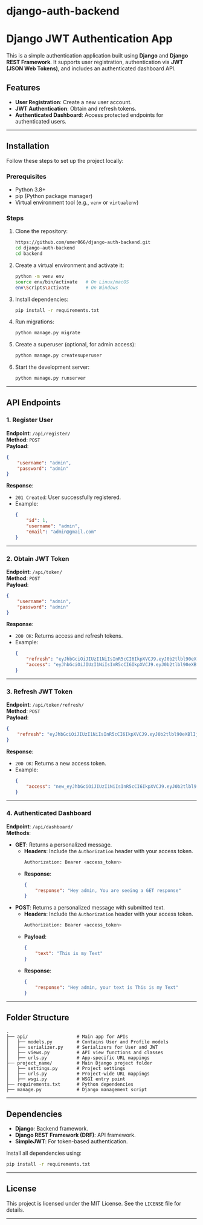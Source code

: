 # django-auth-backend

# Django JWT Authentication App

This is a simple authentication application built using **Django** and **Django REST Framework**. It supports user registration, authentication via **JWT (JSON Web Tokens)**, and includes an authenticated dashboard API.

## Features
- **User Registration**: Create a new user account.
- **JWT Authentication**: Obtain and refresh tokens.
- **Authenticated Dashboard**: Access protected endpoints for authenticated users.

---

## Installation

Follow these steps to set up the project locally:

### Prerequisites
- Python 3.8+
- pip (Python package manager)
- Virtual environment tool (e.g., `venv` or `virtualenv`)

### Steps
1. Clone the repository:
   ```bash
   https://github.com/umer066/django-auth-backend.git
   cd django-auth-backend
   cd backend
   ```

2. Create a virtual environment and activate it:
   ```bash
   python -m venv env
   source env/bin/activate   # On Linux/macOS
   env\Scripts\activate      # On Windows
   ```

3. Install dependencies:
   ```bash
   pip install -r requirements.txt
   ```

4. Run migrations:
   ```bash
   python manage.py migrate
   ```

5. Create a superuser (optional, for admin access):
   ```bash
   python manage.py createsuperuser
   ```

6. Start the development server:
   ```bash
   python manage.py runserver
   ```

---

## API Endpoints

### 1. **Register User**
**Endpoint**: `/api/register/`  
**Method**: `POST`  
**Payload**:
```json
{
    "username": "admin",
    "password": "admin"
}
```
**Response**: 
- `201 Created`: User successfully registered.
- Example:
  ```json
  {
      "id": 1,
      "username": "admin",
      "email": "admin@gmail.com"
  }
  ```

---

### 2. **Obtain JWT Token**
**Endpoint**: `/api/token/`  
**Method**: `POST`  
**Payload**:
```json
{
    "username": "admin",
    "password": "admin"
}
```
**Response**:
- `200 OK`: Returns access and refresh tokens.
- Example:
  ```json
  {
      "refresh": "eyJhbGciOiJIUzI1NiIsInR5cCI6IkpXVCJ9.eyJ0b2tlbl90eXBlIjoicmVmcmVzaCIsImV4cCI6MTczNzA0OTgzMSwiaWF0IjoxNzMyNzI5ODMxLCJqdGkiOiI2ZjQzZWYyMGViNWI0MWEzODA4NzI5YzAwZjZmOTY4ZiIsInVzZXJfaWQiOjQsImZ1bGxfbmFtZSI6IiIsInVzZXJuYW1lIjoiYWRtaW4zIiwiZW1haWwiOiJhZG1pbjNAZ21haWwuY29tIiwiYmlvIjoiIiwiaW1hZ2UiOiJkZWZhdWx0LmpwZyIsInZlcmlmaWVkIjpmYWxzZX0.JNZgezPzUNd1jfBGja71iUqgCG4mIEf8Ta2qgP2vMj8",
      "access": "eyJhbGciOiJIUzI1NiIsInR5cCI6IkpXVCJ9.eyJ0b2tlbl90eXBlIjoiYWNjZXNzIiwiZXhwIjoxNzMyNzMwMTMxLCJpYXQiOjE3MzI3Mjk4MzEsImp0aSI6IjA0NTE2ZmM3MzhkOTQ4MjhiZTI4MjdjOTZiZjNlMzcxIiwidXNlcl9pZCI6NCwiZnVsbF9uYW1lIjoiIiwidXNlcm5hbWUiOiJhZG1pbjMiLCJlbWFpbCI6ImFkbWluM0BnbWFpbC5jb20iLCJiaW8iOiIiLCJpbWFnZSI6ImRlZmF1bHQuanBnIiwidmVyaWZpZWQiOmZhbHNlfQ.LEvJV2E4c6ChZoNpA-Eek151EYeHIum7ywrAyjq_Ez8"
  }
  ```

---

### 3. **Refresh JWT Token**
**Endpoint**: `/api/token/refresh/`  
**Method**: `POST`  
**Payload**:
```json
{
    "refresh": "eyJhbGciOiJIUzI1NiIsInR5cCI6IkpXVCJ9.eyJ0b2tlbl90eXBlIjoicmVmcmVzaCIsImV4cCI6MTczNzA0OTgzMSwiaWF0IjoxNzMyNzI5ODMxLCJqdGkiOiI2ZjQzZWYyMGViNWI0MWEzODA4NzI5YzAwZjZmOTY4ZiIsInVzZXJfaWQiOjQsImZ1bGxfbmFtZSI6IiIsInVzZXJuYW1lIjoiYWRtaW4zIiwiZW1haWwiOiJhZG1pbjNAZ21haWwuY29tIiwiYmlvIjoiIiwiaW1hZ2UiOiJkZWZhdWx0LmpwZyIsInZlcmlmaWVkIjpmYWxzZX0.JNZgezPzUNd1jfBGja71iUqgCG4mIEf8Ta2qgP2vMj8"
}
```
**Response**:
- `200 OK`: Returns a new access token.
- Example:
  ```json
  {
      "access": "new_eyJhbGciOiJIUzI1NiIsInR5cCI6IkpXVCJ9.eyJ0b2tlbl90eXBlIjoiYWNjZXNzIiwiZXhwIjoxNzMyNzMwMTMxLCJpYXQiOjE3MzI3Mjk4MzEsImp0aSI6IjA0NTE2ZmM3MzhkOTQ4MjhiZTI4MjdjOTZiZjNlMzcxIiwidXNlcl9pZCI6NCwiZnVsbF9uYW1lIjoiIiwidXNlcm5hbWUiOiJhZG1pbjMiLCJlbWFpbCI6ImFkbWluM0BnbWFpbC5jb20iLCJiaW8iOiIiLCJpbWFnZSI6ImRlZmF1bHQuanBnIiwidmVyaWZpZWQiOmZhbHNlfQ.LEvJV2E4c6ChZoNpA-Eek151EYeHIum7ywrAyjq_Ez8"
  }
  ```

---

### 4. **Authenticated Dashboard**
**Endpoint**: `/api/dashboard/`  
**Methods**:
- **GET**: Returns a personalized message.
  - **Headers**: Include the `Authorization` header with your access token.
    ```bash
    Authorization: Bearer <access_token>
    ```
  - **Response**:
    ```json
    {
        "response": "Hey admin, You are seeing a GET response"
    }
    ```
- **POST**: Returns a personalized message with submitted text.
  - **Headers**: Include the `Authorization` header with your access token.
    ```bash
    Authorization: Bearer <access_token>
    ```
  - **Payload**:
    ```json
    {
        "text": "This is my Text"
    }
    ```
  - **Response**:
    ```json
    {
        "response": "Hey admin, your text is This is my Text"
    }
    ```

---

## Folder Structure
```
.
├── api/                  # Main app for APIs
│   ├── models.py         # Contains User and Profile models
│   ├── serializer.py     # Serializers for User and JWT
│   ├── views.py          # API view functions and classes
│   ├── urls.py           # App-specific URL mappings
├── project_name/         # Main Django project folder
│   ├── settings.py       # Project settings
│   ├── urls.py           # Project-wide URL mappings
│   ├── wsgi.py           # WSGI entry point
├── requirements.txt      # Python dependencies
├── manage.py             # Django management script
```

---

## Dependencies
- **Django**: Backend framework.
- **Django REST Framework (DRF)**: API framework.
- **SimpleJWT**: For token-based authentication.

Install all dependencies using:
```bash
pip install -r requirements.txt
```

---

## License
This project is licensed under the MIT License. See the `LICENSE` file for details.

---
